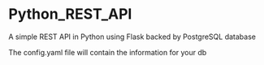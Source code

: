 # Python_REST_API
A simple REST API in Python using Flask backed by PostgreSQL database

The config.yaml file will contain the information for your db
